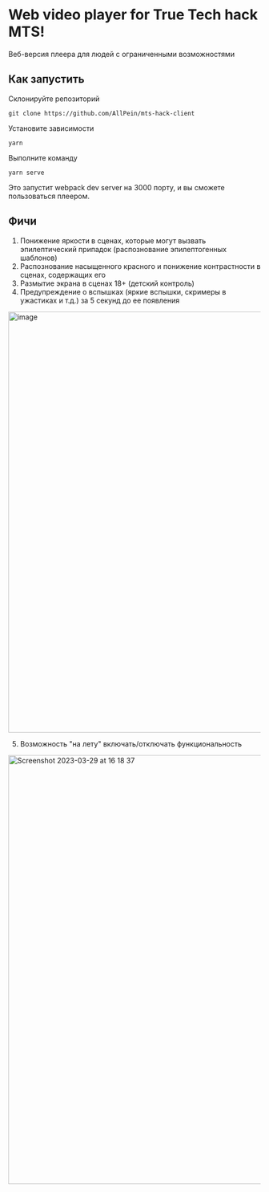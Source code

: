 # Web video player for True Tech hack MTS!

Веб-версия плеера для людей с ограниченными возможностями

## Как запустить

Склонируйте репозиторий

```
git clone https://github.com/AllPein/mts-hack-client
```

Установите зависимости

```
yarn
```

Выполните команду

```
yarn serve
```

Это запустит webpack dev server на 3000 порту, и вы сможете пользоваться плеером.

## Фичи

1. Понижение яркости в сценах, которые могут вызвать эпилептический припадок (распознование эпилептогенных шаблонов)
2. Распознование насыщенного красного и понижение контрастности в сценах, содержащих его
3. Размытие экрана в сценах 18+ (детский контроль)
4. Предупреждение о вспышках (яркие вспышки, скримеры в ужастиках и т.д.) за 5 секунд до ее появления

<img width="839" alt="image" src="https://user-images.githubusercontent.com/35956979/228519724-85e3bc82-9e39-4eeb-8425-990820290c58.png">

5. Возможность "на лету" включать/отключать функциональность

<img width="855" alt="Screenshot 2023-03-29 at 16 18 37" src="https://user-images.githubusercontent.com/35956979/228521485-7dc64042-2275-46f3-80e4-b6a956c8d628.png">


